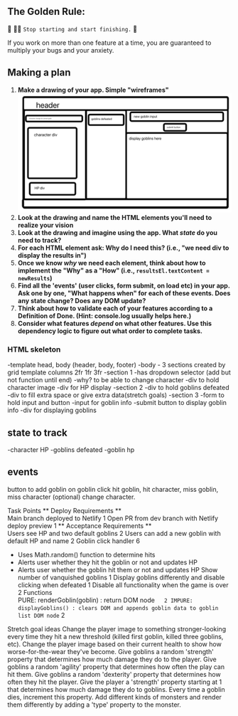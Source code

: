 ## The Golden Rule: 

🦸 🦸‍♂️ `Stop starting and start finishing.` 🏁

If you work on more than one feature at a time, you are guaranteed to multiply your bugs and your anxiety.

## Making a plan

1) **Make a drawing of your app. Simple "wireframes"** 
![wireframe for goblin fighter](/assets/Wireframe.png "wireframe for goblin fighter app")
1) **Look at the drawing and name the HTML elements you'll need to realize your vision**
1) **Look at the drawing and imagine using the app. What _state_ do you need to track?** 
1) **For each HTML element ask: Why do I need this? (i.e., "we need div to display the results in")** 
1) **Once we know _why_ we need each element, think about how to implement the "Why" as a "How" (i.e., `resultsEl.textContent = newResults`)**
1) **Find all the 'events' (user clicks, form submit, on load etc) in your app. Ask one by one, "What happens when" for each of these events. Does any state change? Does any DOM update?**
1) **Think about how to validate each of your features according to a Definition of Done. (Hint: console.log usually helps here.)**
1) **Consider what features _depend_ on what other features. Use this dependency logic to figure out what order to complete tasks.**

### HTML skeleton
-template head, body (header, body, footer)
-body - 3 sections created by grid template columns 2fr 1fr 3fr
  -section 1 
    -has dropdown selector (add but not function until end)
      -why? to be able to change character
    -div to hold character image
    -div for HP display
  -section 2
    -div to hold goblins defeated
    -div to fill extra space or give extra data(stretch goals)
  -section 3
    -form to hold input and button
      -input for goblin info
      -submit button to display goblin info
    -div for displaying goblins

## state to track
-character HP
-goblins defeated
-goblin hp

## events
button to add goblin
on goblin click hit goblin, hit character, miss goblin, miss character
(optional) change character.



Task	Points
** Deploy Requirements **	
Main branch deployed to Netlify	1
Open PR from dev branch with Netlify deploy preview	1
** Acceptance Requirements **	
Users see HP and two default goblins	2
Users can add a new goblin with default HP and name	2
Goblin click handler	6
- Uses Math.random() function to determine hits	
- Alerts user whether they hit the goblin or not and updates HP	
- Alerts user whether the goblin hit them or not and updates HP	
Show number of vanquished goblins	1
Display goblins differently and disable clicking when defeated	1
Disable all functionality when the game is over	2
Functions	
PURE: renderGoblin(goblin) : return DOM node`	2
IMPURE: displayGoblins() : clears DOM and appends goblin data to goblin list DOM node`	2


Stretch goal ideas
Change the player image to something stronger-looking every time they hit a new threshold (killed first goblin, killed three goblins, etc).
Change the player image based on their current health to show how worse-for-the-wear they've become.
Give goblins a random 'strength' property that determines how much damage they do to the player.
Give goblins a random 'agility' property that determines how often the play can hit them.
Give goblins a random 'dexterity' property that determines how often they hit the player.
Give the player a 'strength' property starting at 1 that determines how much damage they do to goblins. Every time a goblin dies, increment this property.
Add different kinds of monsters and render them differently by adding a 'type' property to the monster.